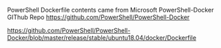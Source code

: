 

PowerShell Dockerfile contents came from Microsoft PowerShell-Docker GIThub Repo
https://github.com/PowerShell/PowerShell-Docker

https://github.com/PowerShell/PowerShell-Docker/blob/master/release/stable/ubuntu18.04/docker/Dockerfile